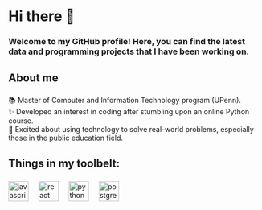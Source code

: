 <h1 align="left">Hi there 👋</h1>
<h3 align="left">Welcome to my GitHub profile! Here, you can find the latest data and programming projects that I have been working on.</h2>

###

<h2 align="left">About me</h2>

###

<p align="left">
  📚 Master of Computer and Information Technology program (UPenn).<br>
  ✨ Developed an interest in coding after stumbling upon an online Python course.<br>
  🎯 Excited about using technology to solve real-world problems, especially those in the public education field.
</p>

###

<h2 align="left">Things in my toolbelt:</h2>

###

<div align="left">
  <img src="https://cdn.jsdelivr.net/gh/devicons/devicon/icons/javascript/javascript-original.svg" height="40" alt="javascript logo"  />
  <img width="12" />
  <img src="https://cdn.jsdelivr.net/gh/devicons/devicon/icons/react/react-original.svg" height="40" alt="react logo"  />
  <img width="12" />
  <img src="https://cdn.jsdelivr.net/gh/devicons/devicon/icons/python/python-original.svg" height="40" alt="python logo"  />
  <img width="12" />
  <img src="https://cdn.jsdelivr.net/gh/devicons/devicon/icons/postgresql/postgresql-original.svg" height="40" alt="postgresql logo"  />
  <img width="12" />
</div>

###
